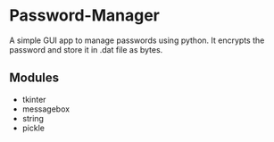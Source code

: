 # Password-Manager
A simple GUI app to manage passwords using python. It encrypts the password and store it in .dat file as bytes.

## Modules
- tkinter
- messagebox
- string
- pickle

